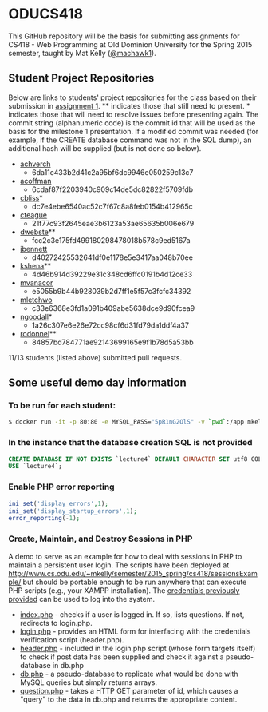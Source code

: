ODUCS418
========
This GitHub repository will be the basis for submitting assignments for CS418 - Web Programming at Old Dominion University for the Spring 2015 semester, taught by Mat Kelly (<a href="https://github.com/machawk1">@machawk1</a>).

## Student Project Repositories 
Below are links to students' project repositories for the class based on their submission in <a href="http://www.cs.odu.edu/~mkelly/semester/2015_spring/cs418/assignments/assignment1.html">assignment 1</a>. ** indicates those that still need to present. * indicates those that will need to resolve issues before presenting again. The commit string (alphanumeric code) is the commit id that will be used as the basis for the milestone 1 presentation. If a modified commit was needed (for example, if the CREATE database command was not in the SQL dump), an additional hash will be supplied (but is not done so below).

* [achverch](https://github.com/andrewchverch/WebProjectCS)
  * 6da11c433b2d41c2a95bf6dc9946e050259c13c7
* [acoffman](https://github.com/atc07d/WebProgramming)
  * 6cdaf87f2203940c909c14de5dc82822f5709fdb
* [cbliss](https://github.com/thecbliss/cblissCS418)*
  * dc7e4ebe6540ac52c7f67c8a8feb0154b412965c
* [cteague](https://github.com/chateague/Chas-ODUCS418)
  * 21f77c93f2645eae3b6123a53ae65635b006e679
* [dwebste](https://github.com/DWebsterJr/Spring15)**
  * fcc2c3e175fd499180298478018b578c9ed5167a
* [jbennett](https://github.com/jbennett122/JBENNETT_CS418)
  * d40272425532641df0e1178e5e3417aa048b70ee
* [kshena](https://github.com/kshena/Ridi)**
  * 4d46b914d39229e31c348cd6ffc0191b4d12ce33
* [mvanacor](https://github.com/mvanacor/cs418Project)
  * e5055b9b44b928039b2d7ff1e5f57c3fcfc34392
* [mletchwo](https://github.com/mletchworth/CS-418)
  * c33e6368e3fd1a091b409abe5638dce9d90fcea9
* [ngoodall](http://github.com/CatLover91/WebDevCourse)*
  * 1a26c307e6e26e72cc98cf6d31fd79da1ddf4a37
* [rodonnel](https://github.com/rcodonnell/cs418Project)**
  * 84857bd784771ae92143699165e9f1b78d5a53bb

11/13 students (listed above) submitted pull requests.

## Some useful demo day information

### To be run for each student:

```sh
$ docker run -it -p 80:80 -e MYSQL_PASS="5pR1nG2OlS" -v `pwd`:/app mkelly/lamptest
```

### In the instance that the database creation SQL is not provided
 
```sql
CREATE DATABASE IF NOT EXISTS `lecture4` DEFAULT CHARACTER SET utf8 COLLATE utf8_general_ci;
USE `lecture4`;
```


### Enable PHP error reporting

```php
ini_set('display_errors',1);
ini_set('display_startup_errors',1);
error_reporting(-1);
```

### Create, Maintain, and Destroy Sessions in PHP
A demo to serve as an example for how to deal with sessions in PHP to maintain a persistent user login. The scripts have been deployed at http://www.cs.odu.edu/~mkelly/semester/2015_spring/cs418/sessionsExample/ but should be portable enough to be run anywhere that can execute PHP scripts (e.g., your XAMPP installation). The [credentials previously provided](https://github.com/machawk1/ODUCS418/blob/spring2015/credentials.txt) can be used to log into the system.
* [index.php](https://github.com/machawk1/ODUCS418/blob/spring2015/sessionsExample/index.php) - checks if a user is logged in. If so, lists questions. If not, redirects to login.php.
* [login.php](https://github.com/machawk1/ODUCS418/blob/spring2015/sessionsExample/login.php) - provides an HTML form for interfacing with the credentials verification script (header.php).
* [header.php](https://github.com/machawk1/ODUCS418/blob/spring2015/sessionsExample/header.php) - included in the login.php script (whose form targets itself) to check if post data has been supplied and check it against a pseudo-database in db.php
* [db.php](https://github.com/machawk1/ODUCS418/blob/spring2015/sessionsExample/db.php) - a pseudo-database to replicate what would be done with MySQL queries but simply returns arrays.
* [question.php](https://github.com/machawk1/ODUCS418/blob/spring2015/sessionsExample/question.php) - takes a HTTP GET parameter of id, which causes a "query" to the data in db.php and returns the appropriate content.
